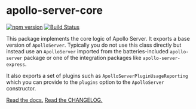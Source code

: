 # apollo-server-core

[![npm version](https://badge.fury.io/js/apollo-server-core.svg)](https://badge.fury.io/js/apollo-server-core)
[![Build Status](https://circleci.com/gh/apollographql/apollo-server/tree/main.svg?style=svg)](https://circleci.com/gh/apollographql/apollo-server)

This package implements the core logic of Apollo Server. It exports a base version of `ApolloServer`. Typically you do not use this class directly but instead use an `ApolloServer` imported from the batteries-included `apollo-server` package or one of the integration packages like `apollo-server-express`.

It also exports a set of plugins such as `ApolloServerPluginUsageReporting` which you can provide to the `plugins` option to the `ApolloServer` constructor.

[Read the docs.](https://www.apollographql.com/docs/apollo-server/)
[Read the CHANGELOG.](https://github.com/apollographql/apollo-server/blob/main/CHANGELOG.md)
